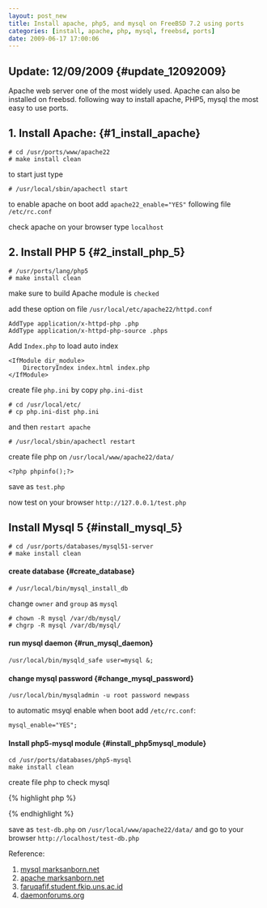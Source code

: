 ```yaml
---
layout: post_new
title: Install apache, php5, and mysql on FreeBSD 7.2 using ports  
categories: [install, apache, php, mysql, freebsd, ports]
date: 2009-06-17 17:00:06
---
```

  
## Update: 12/09/2009 {#update_12092009}

Apache web server one of the most widely used. Apache can also be installed on freebsd. following way to install apache, PHP5, mysql the most easy to use ports.

## 1. Install Apache: {#1_install_apache}

    # cd /usr/ports/www/apache22
    # make install clean

to start just type

    # /usr/local/sbin/apachectl start

to enable apache on boot add `apache22_enable="YES"` following file `/etc/rc.conf`

check apache on your browser type `localhost`

## 2. Install PHP 5 {#2_install_php_5}

    # /usr/ports/lang/php5
    # make install clean

make sure to build Apache module is `checked`

add these option on file `/usr/local/etc/apache22/httpd.conf`

    AddType application/x-httpd-php .php
    AddType application/x-httpd-php-source .phps

Add `Index.php` to load auto index

    <IfModule dir_module>
        DirectoryIndex index.html index.php
    </IfModule>

create file `php.ini` by copy `php.ini-dist`

    # cd /usr/local/etc/
    # cp php.ini-dist php.ini

and then `restart apache`

    # /usr/local/sbin/apachectl restart

create file php on `/usr/local/www/apache22/data/`

    <?php phpinfo();?>

save as `test.php`

now test on your browser `http://127.0.0.1/test.php`

## Install Mysql 5 {#install_mysql_5}

    # cd /usr/ports/databases/mysql51-server
    # make install clean

#### create database {#create_database}

    # /usr/local/bin/mysql_install_db

change `owner` and `group` as `mysql`

    # chown -R mysql /var/db/mysql/
    # chgrp -R mysql /var/db/mysql/

#### run mysql daemon {#run_mysql_daemon}

    /usr/local/bin/mysqld_safe user=mysql &;

#### change mysql password {#change_mysql_password}

    /usr/local/bin/mysqladmin -u root password newpass

to automatic msyql enable when boot add `/etc/rc.conf`:

    mysql_enable="YES";

#### Install php5-mysql module {#install_php5mysql_module}

    cd /usr/ports/databases/php5-mysql
    make install clean

create file php to check mysql

{% highlight php %}
    <?php
    $test=mysql_connect("localhost","mysql","";);
    if(!$test)                                                                 
    {                                                                          
    print "cant connect";                                            
    }                                                                          
    else                                                                       
    {                                                                          
    print "connected";                                               
    }                                                                          
    ?>

{% endhighlight %}

save as `test-db.php` on `/usr/local/www/apache22/data/` and go to your browser `http://localhost/test-db.php`

Reference:

1.  [mysql marksanborn.net][1]
2.  [apache marksanborn.net][2]
3.  [faruqafif.student.fkip.uns.ac.id][3]
4.  [daemonforums.org][4] 


 [1]: http://www.marksanborn.net/freebsd/installing-mysql-51-on-freebsd-70
 [2]: http://www.marksanborn.net/uncategorized/installing-apache-on-freebsd-70/comment-page-1/#comment-26351
 [3]: http://faruqafif.student.fkip.uns.ac.id/2009/02/13/install-apache2mysql-dan-php5-di-freebsd/
 [4]: http://daemonforums.org/showthread.php?t=1430
